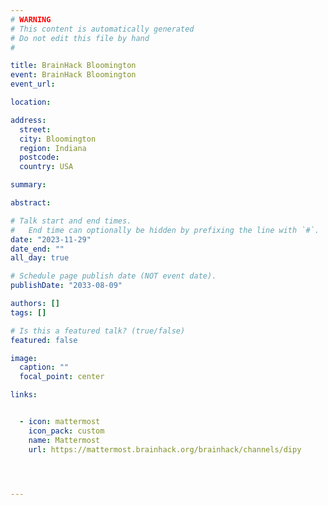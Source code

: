 ```yaml
---
# WARNING
# This content is automatically generated
# Do not edit this file by hand
#

title: BrainHack Bloomington
event: BrainHack Bloomington
event_url:

location:

address:
  street:
  city: Bloomington
  region: Indiana
  postcode:
  country: USA

summary:

abstract:

# Talk start and end times.
#   End time can optionally be hidden by prefixing the line with `#`.
date: "2023-11-29"
date_end: ""
all_day: true

# Schedule page publish date (NOT event date).
publishDate: "2033-08-09"

authors: []
tags: []

# Is this a featured talk? (true/false)
featured: false

image:
  caption: ""
  focal_point: center

links:


  - icon: mattermost
    icon_pack: custom
    name: Mattermost
    url: https://mattermost.brainhack.org/brainhack/channels/dipy




---
```

